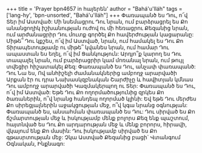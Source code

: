 +++
title = 'Prayer bpn4657 in հայերեն'
author = "Bahá'u'lláh"
tags = ['lang-hy', 'bpn-unsorted', "Bahá'u'lláh"]
+++
Փառապանծ ես Դու, ո՜վ Տեր իմ Աստված: Մի նսեմացրու Դու նրան, ում բարձրացրել ես Քո անանցողիկ իշխանության ուժով ու մի հեռացրու Քեզանից նրան, ում արժանացրիր Դու մուտք գործել Քո հավերժության կացարանը: Միթե՞ Դու կքշես, ո՜վ իմ Աստված, նրան, ում համակել ես Դու Քո Տիրապետությամբ ու միթե՞ կվանես նրան, ում համար Դու ապաստան ես եղել, ո՜վ իմ Ցանկություն: Արդյո՞ք կարող ես Դու տապալել նրան, ում բարձրացրիր կամ մոռանալ նրան, ում թույլ տվեցիր հիշատակել Քեզ:
	Փառապանծ ես Դու, անչափ փառապանծ: Դու Նա ես, Ով անհիշելի ժամանակներից ամբողջ արարվածի Արքան էր ու դրա Նախասկզբնական Շարժիչը և հավիտյան կմնաս Դու ամբողջ արարվածի Կազմակերպող ու Տեր: Փառապանծ ես Դու, ո՜վ իմ Աստված: Եթե Դու Քո ողորմածությունից զրկես Քո ծառաներին, ո՞վ նրանց հանդեպ ողորմած կլինի: Եվ եթե Դու մերժես Քո սիրեցյալներին աջակցության մեջ, ո՞վ կգա նրանց օգնության:
	Փառապանծ ես, անսահման փառապանծ ես Դու: Դու սիրված ես Քո ճշմարտության մեջ և իսկությամբ մենք բոլորս Քեզ ենք պաշտում, հայտնված ես Դու Քո արդարության մեջ և մենք բորորս, հիրավի, վկայում ենք Քո մասին: Դու իսկությամբ սիրված ես Քո գթասրտության մեջ: Չկա Աստված Քեզանից բացի` Վտանգում Օգնական, Ինքնագո:

